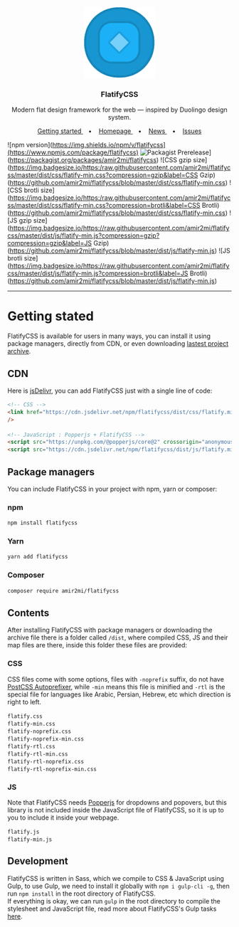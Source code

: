 <p align="center">
  <a target="_blank" href="https://amir2mi.github.io/flatifycss/">
    <img src="https://raw.githubusercontent.com/amir2mi/flatifycss/master/website/static/img/logo.gif" alt="FlatifyCSS" width="160" height="160">
  </a>
</p>

<h3 align="center">FlatifyCSS</h3>

<p align="center">
  Modern flat design framework for the web — inspired by Duolingo design system.
</p>

<p align="center">
  <a target="_blank" href="https://amir2mi.github.io/flatifycss/docs/intro">
    Getting started
  </a>
&nbsp;&nbsp;&nbsp;•&nbsp;&nbsp;&nbsp;   
  <a target="_blank" href="https://amir2mi.github.io/flatifycss/">
    Homepage
  </a>
&nbsp;&nbsp;&nbsp;•&nbsp;&nbsp;&nbsp;   
  <a target="_blank" href="https://amir2mi.github.io/flatifycss/blog">
    News
  </a>
&nbsp;&nbsp;&nbsp;•&nbsp;&nbsp;&nbsp;   
  <a target="_blank" href="https://github.com/amir2mi/flatifycss/issues">
    Issues
  </a>
</p>

![npm version](https://img.shields.io/npm/v/flatifycss](https://www.npmjs.com/package/flatifycss)
![Packagist Prerelease](https://img.shields.io/packagist/v/amir2mi/flatifycss)](https://packagist.org/packages/amir2mi/flatifycss)
![CSS gzip size](https://img.badgesize.io/https:/raw.githubusercontent.com/amir2mi/flatifycss/master/dist/css/flatify-min.css?compression=gzip&label=CSS Gzip)
  (https://github.com/amir2mi/flatifycss/blob/master/dist/css/flatify-min.css)
![CSS brotli size](https://img.badgesize.io/https:/raw.githubusercontent.com/amir2mi/flatifycss/master/dist/css/flatify-min.css?compression=brotli&label=CSS Brotli)(https://github.com/amir2mi/flatifycss/blob/master/dist/css/flatify-min.css)
![JS gzip size](https://img.badgesize.io/https://raw.githubusercontent.com/amir2mi/flatifycss/master/dist/js/flatify-min.js?compression=gzip?compression=gzip&label=JS Gzip)(https://github.com/amir2mi/flatifycss/blob/master/dist/js/flatify-min.js)
![JS brotli size](https://img.badgesize.io/https://raw.githubusercontent.com/amir2mi/flatifycss/master/dist/js/flatify-min.js?compression=brotli&label=JS Brotli)(https://github.com/amir2mi/flatifycss/blob/master/dist/js/flatify-min.js)


<hr>

# Getting stated

FlatifyCSS is available for users in many ways, you can install it using package managers, directly from CDN, or even downloading [lastest project archive](https://github.com/amir2mi/flatifycss/archive/master.zip).

## CDN

Here is [jsDelivr](https://www.jsdelivr.com/), you can add FlatifyCSS just with a single line of code:

```html
<!-- CSS -->
<link href="https://cdn.jsdelivr.net/npm/flatifycss/dist/css/flatify.min.css" rel="stylesheet" crossorigin="anonymous"
/>

<!-- JavaScript : Popperjs + FlatifyCSS -->
<script src="https://unpkg.com/@popperjs/core@2" crossorigin="anonymous"></script>
<script src="https://cdn.jsdelivr.net/npm/flatifycss/dist/js/flatify.min.js" crossorigin="anonymous"></script>
```

## Package managers

You can include FlatifyCSS in your project with npm, yarn or composer:

### npm

```bash
npm install flatifycss
```

### Yarn

```bash
yarn add flatifycss
```

### Composer

```bash
composer require amir2mi/flatifycss
```

## Contents

After installing FlatifyCSS with package managers or downloading the archive file there is a folder called `/dist`, where compiled CSS, JS and their map files are there, inside this folder these files are provided:

### CSS

CSS files come with some options, files with `-noprefix` suffix, do not have [PostCSS Autoprefixer](https://github.com/postcss/autoprefixer), while `-min` means this file is minified and `-rtl` is the special file for languages like Arabic, Persian, Hebrew, etc which direction is right to left.

`flatify.css`  
`flatify-min.css`  
`flatify-noprefix.css`  
`flatify-noprefix-min.css`  
`flatify-rtl.css`  
`flatify-rtl-min.css`  
`flatify-rtl-noprefix.css`  
`flatify-rtl-noprefix-min.css`

### JS

Note that FlatifyCSS needs [Popperjs](https://popper.js.org/) for dropdowns and popovers, but this library is not included inside the JavaScript file of FlatifyCSS, so it is up to you to include it inside your webpage.

`flatify.js`  
`flatify-min.js`

## Development
FlatifyCSS is written in Sass, which we compile to CSS & JavaScript using Gulp, to use Gulp, we need to install it globally with `npm i gulp-cli -g`, then run `npm install` in the root directory of FlatifyCSS.  
If everything is okay, we can run `gulp` in the root directory to compile the stylesheet and JavaScript file, read more about FlatifyCSS's Gulp tasks [here](https://amir2mi.github.io/flatifycss/docs/overview/development#gulp).

